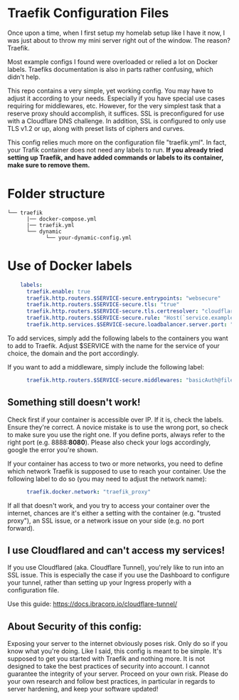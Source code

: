 # Traefik Configuration Files

Once upon a time, when I first setup my homelab setup like I have it now, I was just about to throw my mini server right out of the window. The reason? Traefik.

Most example configs I found were overloaded or relied a lot on Docker labels. Traefiks documentation is also in parts rather confusing, which didn't help.

This repo contains a very simple, yet working config. You may have to adjust it according to your needs. Especially if you have special use cases requiring for middlewares, etc. However, for the very simplest task that a reserve proxy should accomplish, it suffices. SSL is preconfigured for use with a Cloudflare DNS challenge. In addition, SSL is configured to only use TLS v1.2 or up, along with preset lists of ciphers and curves.

This config relies much more on the configuration file "traefik.yml". In fact, your Trafik container does not need any labels to run. **If you already tried setting up Traefik, and have added commands or labels to its container, make sure to remove them.**

# Folder structure

```
└── traefik
      |── docker-compose.yml
      |── traefik.yml
      └── dynamic
            └── your-dynamic-config.yml
```

# Use of Docker labels

``` yml
    labels:
      traefik.enable: true
      traefik.http.routers.$SERVICE-secure.entrypoints: "websecure"
      traefik.http.routers.$SERVICE-secure.tls: "true"
      traefik.http.routers.$SERVICE-secure.tls.certresolver: "cloudflare"
      traefik.http.routers.$SERVICE-secure.rule: "Host(`service.example.com`)" # Change domain!
      traefik.http.services.$SERVICE-secure.loadbalancer.server.port: "8080" # Change port accordingly! 
```
To add services, simply add the following labels to the containers you want to add to Traefik. Adjust $SERVICE with the name for the service of your choice, the domain and the port accordingly.

If you want to add a middleware, simply include the following label:

``` yml
      traefik.http.routers.$SERVICE-secure.middlewares: "basicAuth@file" # Change middleware accordingly! 
```

## Something still doesn't work!

Check first if your container is accessible over IP. If it is, check the labels. Ensure they're correct. A novice mistake is to use the wrong port, so check to make sure you use the right one. If you define ports, always refer to the right port (e.g. 8888:**8080**). Please also check your logs accordingly, google the error you're shown.

If your container has access to two or more networks, you need to define which network Traefik is supposed to use to reach your container. Use the following label to do so (you may need to adjust the network name):

``` yml
      traefik.docker.network: "traefik_proxy"
```

If all that doesn't work, and you try to access your container over the internet, chances are it's either a setting with the container (e.g. "trusted proxy"), an SSL issue, or a network issue on your side (e.g. no port forward).


## I use Cloudflared and can't access my services!

If you use Cloudflared (aka. Cloudflare Tunnel), you'rely like to run into an SSL issue. This is especially the case if you use the Dashboard to configure your tunnel, rather than setting up your Ingress properly with a configuration file.

Use this guide: https://docs.ibracorp.io/cloudflare-tunnel/


## About Security of this config:

Exposing your server to the internet obviously poses risk. Only do so if you know what you're doing. Like I said, this config is meant to be simple. It's supposed to get you started with Traefik and nothing more. It is not designed to take the best practices of security into account. I cannot guarantee the integrity of your server. Proceed on your own risk. Please do your own research and follow best practices, in particular in regards to server hardening, and keep your software updated!
